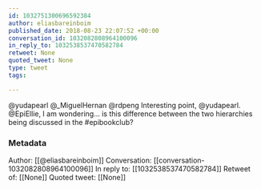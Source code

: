 ```yaml
---
id: 1032751300696592384
author: eliasbareinboim
published_date: 2018-08-23 22:07:52 +00:00
conversation_id: 1032082808964100096
in_reply_to: 1032538537470582784
retweet: None
quoted_tweet: None
type: tweet
tags:

---
```


@yudapearl @_MiguelHernan @rdpeng Interesting point, @yudapearl. @EpiEllie, I am wondering... is this difference between the two hierarchies being discussed in the #epibookclub?

### Metadata

Author: [[@eliasbareinboim]]
Conversation: [[conversation-1032082808964100096]]
In reply to: [[1032538537470582784]]
Retweet of: [[None]]
Quoted tweet: [[None]]
